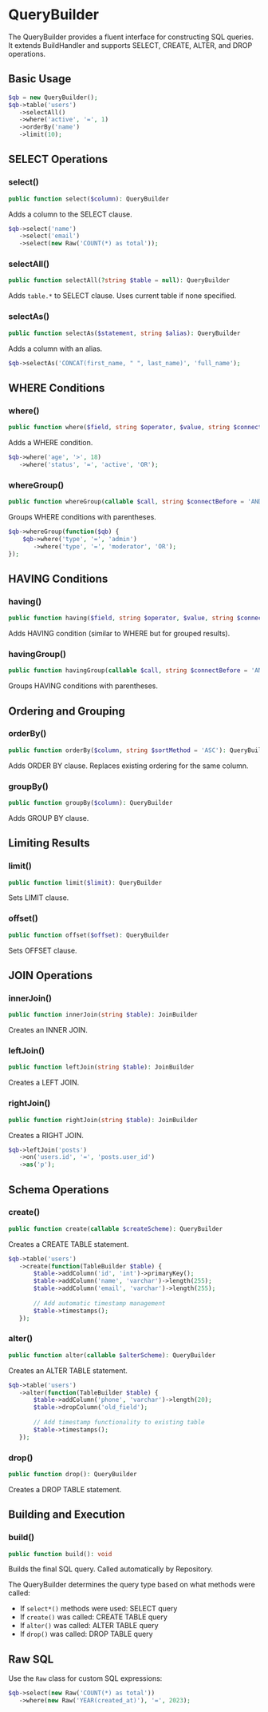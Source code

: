 # QueryBuilder

The QueryBuilder provides a fluent interface for constructing SQL queries. It extends BuildHandler and supports SELECT, CREATE, ALTER, and DROP operations.

## Basic Usage

```php
$qb = new QueryBuilder();
$qb->table('users')
   ->selectAll()
   ->where('active', '=', 1)
   ->orderBy('name')
   ->limit(10);
```

## SELECT Operations

### select()

```php
public function select($column): QueryBuilder
```

Adds a column to the SELECT clause.

```php
$qb->select('name')
   ->select('email')
   ->select(new Raw('COUNT(*) as total'));
```

### selectAll()

```php
public function selectAll(?string $table = null): QueryBuilder
```

Adds `table.*` to SELECT clause. Uses current table if none specified.

### selectAs()

```php
public function selectAs($statement, string $alias): QueryBuilder
```

Adds a column with an alias.

```php
$qb->selectAs('CONCAT(first_name, " ", last_name)', 'full_name');
```

## WHERE Conditions

### where()

```php
public function where($field, string $operator, $value, string $connectBefore = 'AND'): QueryBuilder
```

Adds a WHERE condition.

```php
$qb->where('age', '>', 18)
   ->where('status', '=', 'active', 'OR');
```

### whereGroup()

```php
public function whereGroup(callable $call, string $connectBefore = 'AND'): void
```

Groups WHERE conditions with parentheses.

```php
$qb->whereGroup(function($qb) {
    $qb->where('type', '=', 'admin')
       ->where('type', '=', 'moderator', 'OR');
});
```

## HAVING Conditions

### having()

```php
public function having($field, string $operator, $value, string $connectBefore = 'AND'): QueryBuilder
```

Adds HAVING condition (similar to WHERE but for grouped results).

### havingGroup()

```php
public function havingGroup(callable $call, string $connectBefore = 'AND'): void
```

Groups HAVING conditions with parentheses.

## Ordering and Grouping

### orderBy()

```php
public function orderBy($column, string $sortMethod = 'ASC'): QueryBuilder
```

Adds ORDER BY clause. Replaces existing ordering for the same column.

### groupBy()

```php
public function groupBy($column): QueryBuilder
```

Adds GROUP BY clause.

## Limiting Results

### limit()

```php
public function limit($limit): QueryBuilder
```

Sets LIMIT clause.

### offset()

```php
public function offset($offset): QueryBuilder
```

Sets OFFSET clause.

## JOIN Operations

### innerJoin()

```php
public function innerJoin(string $table): JoinBuilder
```

Creates an INNER JOIN.

### leftJoin()

```php
public function leftJoin(string $table): JoinBuilder
```

Creates a LEFT JOIN.

### rightJoin()

```php
public function rightJoin(string $table): JoinBuilder
```

Creates a RIGHT JOIN.

```php
$qb->leftJoin('posts')
   ->on('users.id', '=', 'posts.user_id')
   ->as('p');
```

## Schema Operations

### create()

```php
public function create(callable $createScheme): QueryBuilder
```

Creates a CREATE TABLE statement.

```php
$qb->table('users')
   ->create(function(TableBuilder $table) {
       $table->addColumn('id', 'int')->primaryKey();
       $table->addColumn('name', 'varchar')->length(255);
       $table->addColumn('email', 'varchar')->length(255);
       
       // Add automatic timestamp management
       $table->timestamps();
   });
```

### alter()

```php
public function alter(callable $alterScheme): QueryBuilder
```

Creates an ALTER TABLE statement.

```php
$qb->table('users')
   ->alter(function(TableBuilder $table) {
       $table->addColumn('phone', 'varchar')->length(20);
       $table->dropColumn('old_field');
       
       // Add timestamp functionality to existing table
       $table->timestamps();
   });
```

### drop()

```php
public function drop(): QueryBuilder
```

Creates a DROP TABLE statement.

## Building and Execution

### build()

```php
public function build(): void
```

Builds the final SQL query. Called automatically by Repository.

The QueryBuilder determines the query type based on what methods were called:
- If `select*()` methods were used: SELECT query
- If `create()` was called: CREATE TABLE query  
- If `alter()` was called: ALTER TABLE query
- If `drop()` was called: DROP TABLE query

## Raw SQL

Use the `Raw` class for custom SQL expressions:

```php
$qb->select(new Raw('COUNT(*) as total'))
   ->where(new Raw('YEAR(created_at)'), '=', 2023);
```